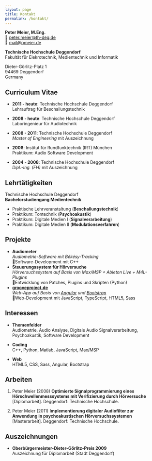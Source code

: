 ```yaml
---
layout: page
title: Kontakt
permalink: /kontakt/
---
```


**Peter Meier, M.Eng.**<br>
📧 [peter.meier@th-deg.de](mailto:peter.meier@th-deg.de)<br>
📧 [mail@pmeier.de](mailto:mail@pmeier.de)

**Technische Hochschule Deggendorf**<br>
Fakultät für Elekrotechnik, Medientechnik und Informatik

Dieter-Görlitz-Platz 1<br>
94469 Deggendorf<br>
Germany

## Curriculum Vitae

- **2011 - heute**: Technische Hochschule Deggendorf
<br>Lehrauftrag für Beschallungstechnik

- **2008 - heute**: Technische Hochschule Deggendorf
<br>Laboringenieur für Audiotechnik

- **2008 - 2011**: Technische Hochschule Deggendorf
<br>_Master of Engineering_ mit Auszeichnung

- **2006**: Institut für Rundfunktechnik (IRT) München
<br>Praktikum: Audio Software Development

- **2004 - 2008**: Technische Hochschule Deggendorf
<br>_Dipl.-Ing. (FH)_ mit Auszeichnung

## Lehrtätigkeiten

Technische Hochschule Deggendorf<br>
**Bachelorstudiengang Medientechnik**

- Praktische Lehrveranstaltung (**Beschallungstechnik**)
- Praktikum: Tontechnik (**Psychoakustik**)
- Praktikum: Digitale Medien I (**Signalverarbeitung**)
- Praktikum: Digitale Medien II (**Modulationsverfahren**)

## Projekte

- **Audiometer**<br>
_Audiometrie-Software mit Békésy-Tracking_<br>
🚩Software-Development mit C++
- **Steuerungssystem für Hörversuche**<br>
_Hörversuchssystem auf Basis von Max/MSP + Ableton Live + M4L-Plugins_<br>
🚩Entwicklung von Patches, Plugins und Skripten (Python)
- **[grooveproject.de](http://www.grooveproject.de)**<br>
_Web-App auf Basis von [Angular](https://angular.io) und [Bootstrap](http://getbootstrap.com/)_<br>
🚩Web-Development mit JavaScript, TypeScript, HTML5, Sass

## Interessen

- **Themenfelder**<br>
Audiometrie, Audio Analyse, Digitale Audio Signalverarbeitung, Psychoakustik, Software Development

- **Coding**<br>
C++, Python, Matlab, JavaScript, Max/MSP

- **Web**<br>
HTML5, CSS, Sass, Angular, Bootstrap

## Arbeiten

1. Peter Meier (2008) **Optimierte Signalprogrammierung eines Hörschwellenmesssystems mit Verifizierung durch Hörversuche** [Diplomarbeit]. Deggendorf: Technische Hochschule.

2. Peter Meier (2011) **Implementierung digitaler Audiofilter zur Anwendung in psychoakustischen Hörversuchssystemen** [Masterarbeit]. Deggendorf: Technische Hochschule.

## Auszeichnungen

- **Oberbürgermeister-Dieter-Görlitz-Preis 2009**<br>
Auszeichnung für Diplomarbeit (Stadt Deggendorf)
